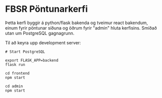 # FBSR Pöntunarkerfi

Þetta kerfi byggir á python/flask bakenda og tveimur react bakendum, einum fyrir pöntunar síðuna og öðrum fyrir "admin" hluta kerfisins.
Smíðað utan um PostgreSQL gagnagrunn.

Til að keyra upp development server:

    # Start PostgreSQL

    export FLASK_APP=backend
    flask run
    
    cd frontend
    npm start
    
    cd admin
    npm start
